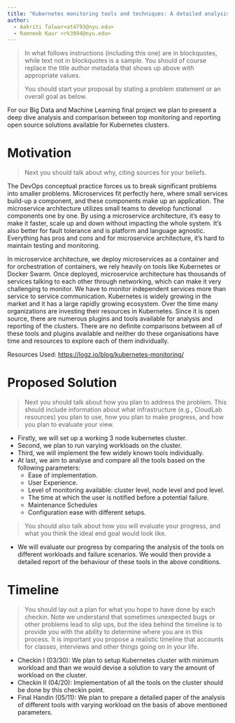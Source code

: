 ```yaml
---
title: "Kubernetes monitoring tools and techniques: A detailed analysis"
author:
  - Aakriti Talwar<at4793@nyu.edu>
  - Ramneek Kaur <rk3994@nyu.edu>
---
```


> In what follows instructions (including this one) are in blockquotes, while
> text not in blockquotes is a sample. You should of course replace the title
> author metadata that shows up above with appropriate values.
>
> You should start your proposal by stating a problem statement or an overall
> goal  as below.

For our Big Data and Machine Learning final project we plan to present a deep dive analysis and comparison between top monitoring and reporting open source solutions available for Kubernetes clusters.

# Motivation
> Next you should talk about why, citing sources for your beliefs.

The DevOps conceptual practice forces us to break significant problems into smaller problems. Microservices fit perfectly here, where small services build-up a component, and these components make up an application. The microservice architecture utilizes small teams to develop functional components one by one. By using a microservice architecture, it’s easy to make it faster, scale up and down without impacting the whole system. It’s also better for fault tolerance and is platform and language agnostic. Everything has pros and cons and for microservice architecture, it’s hard to maintain testing and monitoring.

In microservice architecture, we deploy microservices as a container and for orchestration of containers, we rely heavily on tools like Kubernetes or Docker Swarm. Once deployed, microservice architecture has thousands of services talking to each other through networking, which can make it very challenging to monitor. We have to monitor independent services more than service to service communication. Kubernetes is widely growing in the market and it has a large rapidly growing ecosystem. Over the time many organizations are investing their resources in Kubernetes. Since it is open source, there are numerous plugins and tools available for analysis and reporting of the clusters. There are no definite comparisons between all of these tools and plugins available and neither do these organisations have time and resources to explore each of them individually. 

Resources Used:
https://logz.io/blog/kubernetes-monitoring/

# Proposed Solution
> Next you should talk about how you plan to address the problem. 
> This should include information about what infrastructure (e.g., CloudLab
> resources) you plan to use, how you plan to make progress, and how you plan to
> evaluate your view.

* Firstly, we will set up a working 3 node kubernetes cluster.
* Second, we plan to run varying workloads on the cluster.
* Third, we will implement the few widely known tools individually.
* At last, we aim to analyse and compare all the tools based on the following parameters:
  * Ease of implementation.
  * User Experience.
  * Level of monitoring available: cluster level, node level and pod level.
  * The time at which the user is notified before a potential failure.
  * Maintenance Schedules
  * Configuration ease with different setups.


> You should also talk about how you will evaluate your progress, and what you
> think the ideal end goal would look like.
* We will evaluate our progress by comparing the analysis of the tools on different workloads and failure scenarios. We would then provide a detailed report of the behaviour of these tools in the above conditions.   


# Timeline
> You should lay out a plan for what you hope to have done by each checkin. Note
> we understand that sometimes unexpected bugs or other problems lead to slip
> ups, but the idea behind the timeline is to provide you with the ability to
> determine where you are in this process. It is important you propose a
> realistic timeline that accounts for classes, interviews and other things
> going on in your life.

* Checkin I (03/30): We plan to  setup Kubernetes cluster with minimum workload and than we would devise a solution to vary the amount of workload on the cluster. 
* Checkin II (04/20): Implementation of all the tools on the cluster should be done by this checkin point.
* Final Handin (05/11): We plan to prepare a detailed paper of the analysis of different tools with varying workload on the basis of above mentioned parameters.



